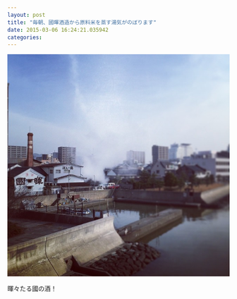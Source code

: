 ```yaml
---
layout: post
title: "毎朝、國暉酒造から原料米を蒸す湯気がのぼります"
date: 2015-03-06 16:24:21.035942
categories: 
---
```


![國暉酒造](/assets/images/201502/10950440_417723701717608_1434145682_n.jpg)

暉々たる國の酒！

